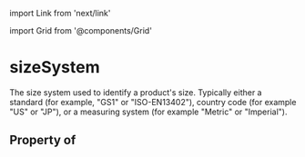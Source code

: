 import Link from 'next/link'
  
import Grid from '@components/Grid'

# sizeSystem

The size system used to identify a product's size. Typically either a standard (for example, "GS1" or "ISO-EN13402"), country code (for example "US" or "JP"), or a measuring system (for example "Metric" or "Imperial").

## Property of



